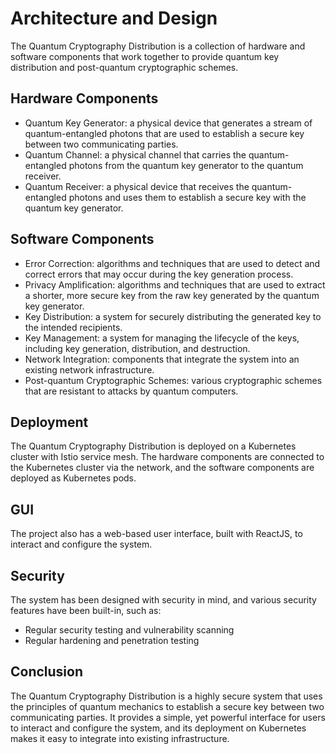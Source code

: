 # Architecture and Design

The Quantum Cryptography Distribution is a collection of hardware and software components that work together to provide quantum key distribution and post-quantum cryptographic schemes. 

## Hardware Components

- Quantum Key Generator: a physical device that generates a stream of quantum-entangled photons that are used to establish a secure key between two communicating parties.
- Quantum Channel: a physical channel that carries the quantum-entangled photons from the quantum key generator to the quantum receiver.
- Quantum Receiver: a physical device that receives the quantum-entangled photons and uses them to establish a secure key with the quantum key generator.

## Software Components

- Error Correction: algorithms and techniques that are used to detect and correct errors that may occur during the key generation process.
- Privacy Amplification: algorithms and techniques that are used to extract a shorter, more secure key from the raw key generated by the quantum key generator.
- Key Distribution: a system for securely distributing the generated key to the intended recipients.
- Key Management: a system for managing the lifecycle of the keys, including key generation, distribution, and destruction.
- Network Integration: components that integrate the system into an existing network infrastructure.
- Post-quantum Cryptographic Schemes: various cryptographic schemes that are resistant to attacks by quantum computers.

## Deployment

The Quantum Cryptography Distribution is deployed on a Kubernetes cluster with Istio service mesh. The hardware components are connected to the Kubernetes cluster via the network, and the software components are deployed as Kubernetes pods.

## GUI

The project also has a web-based user interface, built with ReactJS, to interact and configure the system.

## Security

The system has been designed with security in mind, and various security features have been built-in, such as:
- Regular security testing and vulnerability scanning
- Regular hardening and penetration testing

## Conclusion

The Quantum Cryptography Distribution is a highly secure system that uses the principles of quantum mechanics to establish a secure key between two communicating parties. It provides a simple, yet powerful interface for users to interact and configure the system, and its deployment on Kubernetes makes it easy to integrate into existing infrastructure.
